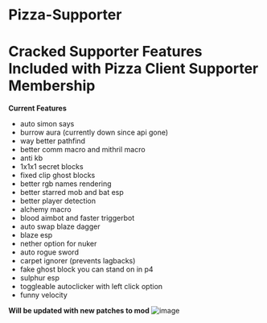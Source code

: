 # Pizza-Supporter

# **Cracked Supporter Features Included with Pizza Client Supporter Membership** 


**Current Features**                                              
+ auto simon says
+ burrow aura (currently down since api gone)
+ way better pathfind
+ better comm macro and mithril macro
+ anti kb
+ 1x1x1 secret blocks
+ fixed clip ghost blocks
+ better rgb names rendering
+ better starred mob and bat esp
+ better player detection
+ alchemy macro
+ blood aimbot and faster triggerbot
+ auto swap blaze dagger
+ blaze esp
+ nether option for nuker
+ auto rogue sword
+ carpet ignorer (prevents lagbacks)
+ fake ghost block you can stand on in p4
+ sulphur esp
+ toggleable autoclicker with left click option
+ funny velocity


**Will be updated with new patches to mod**
![image](https://user-images.githubusercontent.com/107517248/178385532-bf18e0b3-fbf3-4b98-a557-c628cb1446a6.png)
